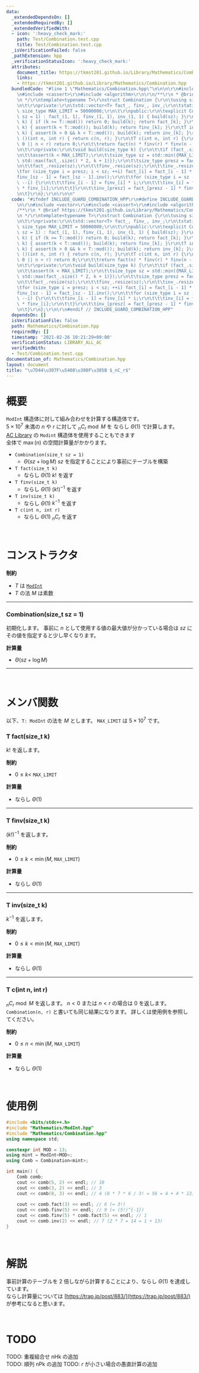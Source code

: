 ```yaml
---
data:
  _extendedDependsOn: []
  _extendedRequiredBy: []
  _extendedVerifiedWith:
  - icon: ':heavy_check_mark:'
    path: Test/Combination.test.cpp
    title: Test/Combination.test.cpp
  _isVerificationFailed: false
  _pathExtension: hpp
  _verificationStatusIcon: ':heavy_check_mark:'
  attributes:
    document_title: https://tkmst201.github.io/Library/Mathematics/Combination.hpp
    links:
    - https://tkmst201.github.io/Library/Mathematics/Combination.hpp
  bundledCode: "#line 1 \"Mathematics/Combination.hpp\"\n\n\n\r\n#include <vector>\r\
    \n#include <cassert>\r\n#include <algorithm>\r\n\r\n/**\r\n * @brief https://tkmst201.github.io/Library/Mathematics/Combination.hpp\r\
    \n */\r\ntemplate<typename T>\r\nstruct Combination {\r\n\tusing size_type = std::size_t;\r\
    \n\t\r\nprivate:\r\n\tstd::vector<T> fact_, finv_, inv_;\r\n\tstatic constexpr\
    \ size_type MAX_LIMIT = 50000000;\r\n\t\r\npublic:\r\n\texplicit Combination(size_type\
    \ sz = 1) : fact_(1, 1), finv_(1, 1), inv_(1, 1) { build(sz); }\r\n\t\r\n\tT fact(size_type\
    \ k) { if (k >= T::mod()) return 0; build(k); return fact_[k]; }\r\n\tT finv(size_type\
    \ k) { assert(k < T::mod()); build(k); return finv_[k]; }\r\n\tT inv(size_type\
    \ k) { assert(k > 0 && k < T::mod()); build(k); return inv_[k]; }\r\n\tT operator\
    \ ()(int n, int r) { return c(n, r); }\r\n\tT c(int n, int r) {\r\n\t\tif (r <\
    \ 0 || n < r) return 0;\r\n\t\treturn fact(n) * finv(r) * finv(n - r);\r\n\t}\r\
    \n\t\r\nprivate:\r\n\tvoid build(size_type k) {\r\n\t\tif (fact_.size() > k) return;\r\
    \n\t\tassert(k < MAX_LIMIT);\r\n\t\tsize_type sz = std::min({MAX_LIMIT, static_cast<size_type>(T::mod()),\
    \ std::max(fact_.size() * 2, k + 1)});\r\n\t\tsize_type presz = fact_.size();\r\
    \n\t\tfact_.resize(sz);\r\n\t\tfinv_.resize(sz);\r\n\t\tinv_.resize(sz);\r\n\t\
    \tfor (size_type i = presz; i < sz; ++i) fact_[i] = fact_[i - 1] * i;\r\n\t\t\
    finv_[sz - 1] = fact_[sz - 1].inv();\r\n\t\tfor (size_type i = sz - 1; i > presz;\
    \ --i) {\r\n\t\t\tfinv_[i - 1] = finv_[i] * i;\r\n\t\t\tinv_[i] = fact_[i - 1]\
    \ * finv_[i];\r\n\t\t}\r\n\t\tinv_[presz] = fact_[presz - 1] * finv_[presz];\r\
    \n\t}\r\n};\r\n\r\n\n"
  code: "#ifndef INCLUDE_GUARD_COMBINATION_HPP\r\n#define INCLUDE_GUARD_COMBINATION_HPP\r\
    \n\r\n#include <vector>\r\n#include <cassert>\r\n#include <algorithm>\r\n\r\n\
    /**\r\n * @brief https://tkmst201.github.io/Library/Mathematics/Combination.hpp\r\
    \n */\r\ntemplate<typename T>\r\nstruct Combination {\r\n\tusing size_type = std::size_t;\r\
    \n\t\r\nprivate:\r\n\tstd::vector<T> fact_, finv_, inv_;\r\n\tstatic constexpr\
    \ size_type MAX_LIMIT = 50000000;\r\n\t\r\npublic:\r\n\texplicit Combination(size_type\
    \ sz = 1) : fact_(1, 1), finv_(1, 1), inv_(1, 1) { build(sz); }\r\n\t\r\n\tT fact(size_type\
    \ k) { if (k >= T::mod()) return 0; build(k); return fact_[k]; }\r\n\tT finv(size_type\
    \ k) { assert(k < T::mod()); build(k); return finv_[k]; }\r\n\tT inv(size_type\
    \ k) { assert(k > 0 && k < T::mod()); build(k); return inv_[k]; }\r\n\tT operator\
    \ ()(int n, int r) { return c(n, r); }\r\n\tT c(int n, int r) {\r\n\t\tif (r <\
    \ 0 || n < r) return 0;\r\n\t\treturn fact(n) * finv(r) * finv(n - r);\r\n\t}\r\
    \n\t\r\nprivate:\r\n\tvoid build(size_type k) {\r\n\t\tif (fact_.size() > k) return;\r\
    \n\t\tassert(k < MAX_LIMIT);\r\n\t\tsize_type sz = std::min({MAX_LIMIT, static_cast<size_type>(T::mod()),\
    \ std::max(fact_.size() * 2, k + 1)});\r\n\t\tsize_type presz = fact_.size();\r\
    \n\t\tfact_.resize(sz);\r\n\t\tfinv_.resize(sz);\r\n\t\tinv_.resize(sz);\r\n\t\
    \tfor (size_type i = presz; i < sz; ++i) fact_[i] = fact_[i - 1] * i;\r\n\t\t\
    finv_[sz - 1] = fact_[sz - 1].inv();\r\n\t\tfor (size_type i = sz - 1; i > presz;\
    \ --i) {\r\n\t\t\tfinv_[i - 1] = finv_[i] * i;\r\n\t\t\tinv_[i] = fact_[i - 1]\
    \ * finv_[i];\r\n\t\t}\r\n\t\tinv_[presz] = fact_[presz - 1] * finv_[presz];\r\
    \n\t}\r\n};\r\n\r\n#endif // INCLUDE_GUARD_COMBINATION_HPP"
  dependsOn: []
  isVerificationFile: false
  path: Mathematics/Combination.hpp
  requiredBy: []
  timestamp: '2021-02-26 10:21:29+09:00'
  verificationStatus: LIBRARY_ALL_AC
  verifiedWith:
  - Test/Combination.test.cpp
documentation_of: Mathematics/Combination.hpp
layout: document
title: "\u7D44\u307F\u5408\u308F\u305B $_nC_r$"
---
```


# 概要

`ModInt` 構造体に対して組み合わせを計算する構造体です。  
$5 \times 10^7$ 未満の $n$ や $r$ に対して $_nC_r \bmod{M}$ を ならし $\Theta(1)$ で計算します。  
[AC Library](https://github.com/atcoder/ac-library) の `Modint` 構造体を使用することもできます  
全体で $\max(n)$ の空間計算量がかかります。  

- `Combination(size_t sz = 1)`
	- $\Theta(sz + \log{M})$ $sz$ を指定することにより事前にテーブルを構築
- `T fact(size_t k)`
	- ならし $\Theta(1)$ $k!$ を返す
- `T finv(size_t k)`
	- ならし $\Theta(1)$ $(k!)^{-1}$ を返す
- `T inv(size_t k)`
	- ならし $\Theta(1)$ $k^{-1}$ を返す
- `T c(int n, int r)`
	- ならし $\Theta(1)$ $_nC_r$ を返す

<br>

# コンストラクタ

**制約**

- $T$ は [`ModInt`](https://tkmst201.github.io/Library/Mathematics/ModInt.hpp)
- $T$ の法 $M$ は素数

---

### Combination(size_t sz = 1)

初期化します。
事前に $n$ として使用する値の最大値が分かっている場合は $sz$ にその値を指定すると少し早くなります。

**計算量**

- $\Theta(sz + \log{M})$

---

<br>

# メンバ関数

以下、`T: ModInt` の法を $M$ とします。
`MAX_LIMIT` は $5 \times 10^7$ です。  

### T fact(size_t k)

$k!$ を返します。  

**制約**

- $0 \leq k <$ `MAX_LIMIT`

**計算量**

- ならし $\Theta(1)$

---

### T finv(size_t k)

$(k!)^{-1}$ を返します。  

**制約**

- $0 \leq k < \min(M,$ `MAX_LIMIT`$)$

**計算量**

- ならし $\Theta(1)$

---

### T inv(size_t k)

$k^{-1}$ を返します。  

**制約**

- $0 \leq k < \min(M,$ `MAX_LIMIT`$)$

**計算量**

- ならし $\Theta(1)$

---

### T c(int n, int r)

$_nC_r \bmod{M}$ を返します。
$n < 0$ または $n < r$ の場合は $0$ を返します。  
`Combination(n, r)` と書いても同じ結果になります。
詳しくは使用例を参照してください。  

**制約**

- $0 \leq n < \min(M,$ `MAX_LIMIT`$)$

**計算量**

- ならし $\Theta(1)$

<br>

# 使用例

```cpp
#include <bits/stdc++.h>
#include "Mathematics/ModInt.hpp"
#include "Mathematics/Combination.hpp"
using namespace std;

constexpr int MOD = 13;
using mint = ModInt<MOD>;
using Comb = Combination<mint>;

int main() {
	Comb comb;
	cout << comb(5, 2) << endl; // 10
	cout << comb(3, 2) << endl; // 3
	cout << comb(8, 3) << endl; // 4 (8 * 7 * 6 / 3! = 56 = 4 + 4 * 13)
	
	cout << comb.fact(3) << endl; // 6 (= 3!)
	cout << comb.finv(5) << endl; // 9 (= (5!)^{-1})
	cout << comb.finv(5) * comb.fact(5) << endl; // 1
	cout << comb.inv(2) << endl; // 7 (2 * 7 = 14 = 1 + 13)
}
```

<br>

# 解説

事前計算のテーブルを $2$ 倍しながら計算することにより、ならし $\Theta(1)$ を達成しています。  
ならし計算量については [https://trap.jp/post/883/](https://trap.jp/post/883/) が参考になると思います。  

<br>

# TODO

TODO: 重複組合せ nHk の追加  
TODO: 順列 nPk の追加
TODO: $r$ が小さい場合の愚直計算の追加  
